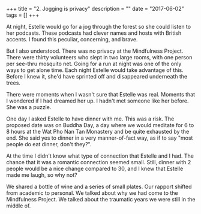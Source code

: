+++
title = "2. Jogging is privacy"
description = ""
date = "2017-06-02"
tags = []
+++

At night, Estelle would go for a jog through the forest so she could listen to her podcasts. These podcasts had clever names and hosts with British accents. I found this peculiar, concerning, and brave.

But I also understood. There was no privacy at the Mindfulness Project. There were thirty volunteers who slept in two large rooms, with one person per see-thru mosquito net. Going for a run at night was one of the only ways to get alone time. Each night Estelle would take advantage of this. Before I knew it, she'd have sprinted off and disappeared underneath the trees.

There were moments when I wasn't sure that Estelle was real. Moments that I wondered if I had dreamed her up. I hadn't met someone like her before. She was a puzzle.

One day I asked Estelle to have dinner with me. This was a risk. The proposed date was on Buddha Day, a day where we would meditate for 6 to 8 hours at the Wat Pho Nan Tan Monastery and be quite exhausted by the end. She said yes to dinner in a very manner-of-fact way, as if to say "most people do eat dinner, don't they?".

At the time I didn't know what type of connection that Estelle and I had. The chance that it was a romantic connection seemed small. Still, dinner with 2 people would be a nice change compared to 30, and I knew that Estelle made me laugh, so why not?

We shared a bottle of wine and a series of small plates. Our rapport shifted from academic to personal. We talked about why we had come to the Mindfulness Project. We talked about the traumatic years we were still in the middle of.
